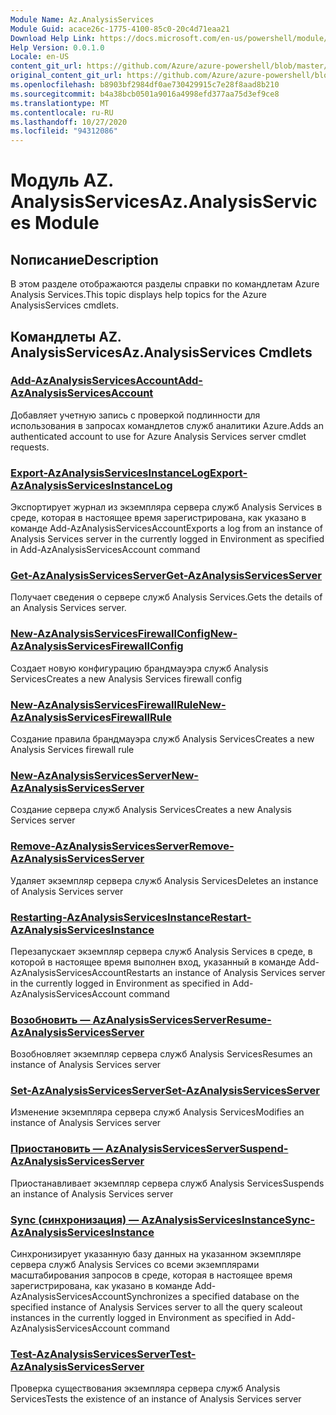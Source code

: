 ```yaml
---
Module Name: Az.AnalysisServices
Module Guid: acace26c-1775-4100-85c0-20c4d71eaa21
Download Help Link: https://docs.microsoft.com/en-us/powershell/module/az.analysisservices
Help Version: 0.0.1.0
Locale: en-US
content_git_url: https://github.com/Azure/azure-powershell/blob/master/src/AnalysisServices/AnalysisServices/help/Az.AnalysisServices.md
original_content_git_url: https://github.com/Azure/azure-powershell/blob/master/src/AnalysisServices/AnalysisServices/help/Az.AnalysisServices.md
ms.openlocfilehash: b8903bf2984df0ae730429915c7e28f8aad8b210
ms.sourcegitcommit: b4a38bcb0501a9016a4998efd377aa75d3ef9ce8
ms.translationtype: MT
ms.contentlocale: ru-RU
ms.lasthandoff: 10/27/2020
ms.locfileid: "94312086"
---
```

# <span data-ttu-id="86e5f-101">Модуль AZ. AnalysisServices</span><span class="sxs-lookup"><span data-stu-id="86e5f-101">Az.AnalysisServices Module</span></span>
## <span data-ttu-id="86e5f-102">Nописание</span><span class="sxs-lookup"><span data-stu-id="86e5f-102">Description</span></span>
<span data-ttu-id="86e5f-103">В этом разделе отображаются разделы справки по командлетам Azure Analysis Services.</span><span class="sxs-lookup"><span data-stu-id="86e5f-103">This topic displays help topics for the Azure AnalysisServices cmdlets.</span></span>

## <span data-ttu-id="86e5f-104">Командлеты AZ. AnalysisServices</span><span class="sxs-lookup"><span data-stu-id="86e5f-104">Az.AnalysisServices Cmdlets</span></span>
### [<span data-ttu-id="86e5f-105">Add-AzAnalysisServicesAccount</span><span class="sxs-lookup"><span data-stu-id="86e5f-105">Add-AzAnalysisServicesAccount</span></span>](Add-AzAnalysisServicesAccount.md)
<span data-ttu-id="86e5f-106">Добавляет учетную запись с проверкой подлинности для использования в запросах командлетов служб аналитики Azure.</span><span class="sxs-lookup"><span data-stu-id="86e5f-106">Adds an authenticated account to use for Azure Analysis Services server cmdlet requests.</span></span>

### [<span data-ttu-id="86e5f-107">Export-AzAnalysisServicesInstanceLog</span><span class="sxs-lookup"><span data-stu-id="86e5f-107">Export-AzAnalysisServicesInstanceLog</span></span>](Export-AzAnalysisServicesInstanceLog.md)
<span data-ttu-id="86e5f-108">Экспортирует журнал из экземпляра сервера служб Analysis Services в среде, которая в настоящее время зарегистрирована, как указано в команде Add-AzAnalysisServicesAccount</span><span class="sxs-lookup"><span data-stu-id="86e5f-108">Exports a log from an instance of Analysis Services server in the currently logged in Environment as specified in Add-AzAnalysisServicesAccount command</span></span>

### [<span data-ttu-id="86e5f-109">Get-AzAnalysisServicesServer</span><span class="sxs-lookup"><span data-stu-id="86e5f-109">Get-AzAnalysisServicesServer</span></span>](Get-AzAnalysisServicesServer.md)
<span data-ttu-id="86e5f-110">Получает сведения о сервере служб Analysis Services.</span><span class="sxs-lookup"><span data-stu-id="86e5f-110">Gets the details of an Analysis Services server.</span></span>

### [<span data-ttu-id="86e5f-111">New-AzAnalysisServicesFirewallConfig</span><span class="sxs-lookup"><span data-stu-id="86e5f-111">New-AzAnalysisServicesFirewallConfig</span></span>](New-AzAnalysisServicesFirewallConfig.md)
<span data-ttu-id="86e5f-112">Создает новую конфигурацию брандмауэра служб Analysis Services</span><span class="sxs-lookup"><span data-stu-id="86e5f-112">Creates a new Analysis Services firewall config</span></span> 

### [<span data-ttu-id="86e5f-113">New-AzAnalysisServicesFirewallRule</span><span class="sxs-lookup"><span data-stu-id="86e5f-113">New-AzAnalysisServicesFirewallRule</span></span>](New-AzAnalysisServicesFirewallRule.md)
<span data-ttu-id="86e5f-114">Создание правила брандмауэра служб Analysis Services</span><span class="sxs-lookup"><span data-stu-id="86e5f-114">Creates a new Analysis Services firewall rule</span></span>

### [<span data-ttu-id="86e5f-115">New-AzAnalysisServicesServer</span><span class="sxs-lookup"><span data-stu-id="86e5f-115">New-AzAnalysisServicesServer</span></span>](New-AzAnalysisServicesServer.md)
<span data-ttu-id="86e5f-116">Создание сервера служб Analysis Services</span><span class="sxs-lookup"><span data-stu-id="86e5f-116">Creates a new Analysis Services server</span></span>

### [<span data-ttu-id="86e5f-117">Remove-AzAnalysisServicesServer</span><span class="sxs-lookup"><span data-stu-id="86e5f-117">Remove-AzAnalysisServicesServer</span></span>](Remove-AzAnalysisServicesServer.md)
<span data-ttu-id="86e5f-118">Удаляет экземпляр сервера служб Analysis Services</span><span class="sxs-lookup"><span data-stu-id="86e5f-118">Deletes an instance of Analysis Services server</span></span>

### [<span data-ttu-id="86e5f-119">Restarting-AzAnalysisServicesInstance</span><span class="sxs-lookup"><span data-stu-id="86e5f-119">Restart-AzAnalysisServicesInstance</span></span>](Restart-AzAnalysisServicesInstance.md)
<span data-ttu-id="86e5f-120">Перезапускает экземпляр сервера служб Analysis Services в среде, в которой в настоящее время выполнен вход, указанный в команде Add-AzAnalysisServicesAccount</span><span class="sxs-lookup"><span data-stu-id="86e5f-120">Restarts an instance of Analysis Services server in the currently logged in Environment as specified in Add-AzAnalysisServicesAccount command</span></span>

### [<span data-ttu-id="86e5f-121">Возобновить — AzAnalysisServicesServer</span><span class="sxs-lookup"><span data-stu-id="86e5f-121">Resume-AzAnalysisServicesServer</span></span>](Resume-AzAnalysisServicesServer.md)
<span data-ttu-id="86e5f-122">Возобновляет экземпляр сервера служб Analysis Services</span><span class="sxs-lookup"><span data-stu-id="86e5f-122">Resumes an instance of Analysis Services server</span></span>

### [<span data-ttu-id="86e5f-123">Set-AzAnalysisServicesServer</span><span class="sxs-lookup"><span data-stu-id="86e5f-123">Set-AzAnalysisServicesServer</span></span>](Set-AzAnalysisServicesServer.md)
<span data-ttu-id="86e5f-124">Изменение экземпляра сервера служб Analysis Services</span><span class="sxs-lookup"><span data-stu-id="86e5f-124">Modifies  an instance of Analysis Services server</span></span>

### [<span data-ttu-id="86e5f-125">Приостановить — AzAnalysisServicesServer</span><span class="sxs-lookup"><span data-stu-id="86e5f-125">Suspend-AzAnalysisServicesServer</span></span>](Suspend-AzAnalysisServicesServer.md)
<span data-ttu-id="86e5f-126">Приостанавливает экземпляр сервера служб Analysis Services</span><span class="sxs-lookup"><span data-stu-id="86e5f-126">Suspends an instance of Analysis Services server</span></span>

### [<span data-ttu-id="86e5f-127">Sync (синхронизация) — AzAnalysisServicesInstance</span><span class="sxs-lookup"><span data-stu-id="86e5f-127">Sync-AzAnalysisServicesInstance</span></span>](Sync-AzAnalysisServicesInstance.md)
<span data-ttu-id="86e5f-128">Синхронизирует указанную базу данных на указанном экземпляре сервера служб Analysis Services со всеми экземплярами масштабирования запросов в среде, которая в настоящее время зарегистрирована, как указано в команде Add-AzAnalysisServicesAccount</span><span class="sxs-lookup"><span data-stu-id="86e5f-128">Synchronizes a specified database on the specified instance of Analysis Services server to all the query scaleout instances in the currently logged in Environment as specified in Add-AzAnalysisServicesAccount command</span></span>

### [<span data-ttu-id="86e5f-129">Test-AzAnalysisServicesServer</span><span class="sxs-lookup"><span data-stu-id="86e5f-129">Test-AzAnalysisServicesServer</span></span>](Test-AzAnalysisServicesServer.md)
<span data-ttu-id="86e5f-130">Проверка существования экземпляра сервера служб Analysis Services</span><span class="sxs-lookup"><span data-stu-id="86e5f-130">Tests the existence of an instance of Analysis Services server</span></span>

